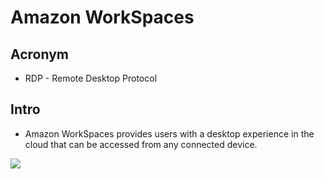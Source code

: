 # Amazon WorkSpaces

## Acronym
* RDP - Remote Desktop Protocol 

## Intro
* Amazon WorkSpaces provides users with a desktop experience in the cloud
  that can be accessed from any connected device.

[<img src="https://i.imgur.com/qSp7SFL.png">](https://i.imgur.com/qSp7SFL.png)
